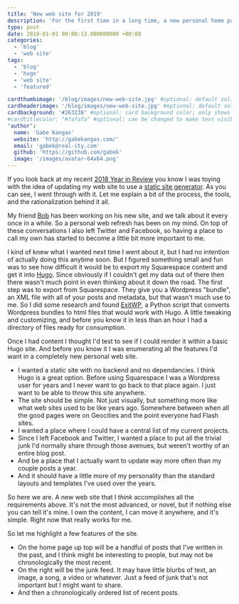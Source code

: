```yaml
---
title: 'New web site for 2019'
description: 'For the first time in a long time, a new personal home page!  I talk a bit about why, and the tools I used.'
type: post
date: 2019-01-01 00:00:13.000000000 +00:00
categories:
  - 'blog'
  - 'web site'
tags:
  - 'blog'
  - 'hugo'
  - 'web site'
  - 'featured'

cardthumbimage: '/blog/images/new-web-site.jpg' #optional: default solid color if unset
cardheaderimage: '/blog/images/new-web-site.jpg' #optional: default solid color if unset
cardbackground: '#263238' #optional: card background color; only shows when no image specified
#cardtitlecolor: "#fafafa" #optional: can be changed to make text visible over card image
'author':
  name: 'Gabe Kangas'
  website: 'http://gabekangas.com/'
  email: 'gabek@real-ity.com'
  github: 'https://github.com/gabek'
  image: '/images/avatar-64x64.png'
---
```


If you look back at my recent [2018 Year in Review](/blog/2018/12/my-2018-in-review/) you know I was toying with the idea of updating my web site to use a [static site generator](https://www.staticgen.com/). As you can see, I went through with it. Let me explain a bit of the process, the tools, and the rationalization behind it all.

My friend [Bob](http://www.bobbyt.com) has been working on his new site, and we talk about it every once in a while. So a personal web refresh has been on my mind. On top of these conversations I also left Twitter and Facebook, so having a place to call my own has started to become a little bit more important to me.

I kind of knew what I wanted next time I went about it, but I had no intention of actually doing this anytime soon. But I figured something small and fun was to see how difficult it would be to export my Squarespace content and get it into [Hugo](https://gohugo.io/). Since obviously if I couldn't get my data out of there then there wasn't much point in even thinking about it down the road. The first step was to export from Squarespace. They give you a Wordpress "bundle", an XML file with all of your posts and metadata, but that wasn't much use to me. So I did some research and found [ExitWP](https://github.com/thomasf/exitwp), a Python script that converts Wordpress bundles to html files that would work with Hugo. A little tweaking and customizing, and before you know it in less than an hour I had a directory of files ready for consumption.

Once I had content I thought I'd test to see if I could render it within a basic Hugo site. And before you know it I was enumerating all the features I'd want in a completely new personal web site.

- I wanted a static site with no backend and no dependancies. I think Hugo is a great option. Before using Squarespace I was a Wordpress user for years and I never want to go back to that place again. I just want to be able to throw this site anywhere.
- The site should be simple. Not just visually, but something more like what web sites used to be like years ago. Somewhere between when all the good pages were on Geocities and the point everyone had Flash sites.
- I wanted a place where I could have a central list of my current projects.
- Since I left Facebook and Twitter, I wanted a place to put all the trivial junk I'd normally share through those avenues, but weren't worthy of an entire blog post.
- And be a place that I actually want to update way more often than my couple posts a year.
- And it should have a little more of my personality than the standard layouts and templates I've used over the years.

So here we are. A new web site that I _think_ accomplishes all the requirements above. It's not the most advanced, or novel, but if nothing else you can tell it's mine. I own the content, I can move it anywhere, and it's simple. Right now that really works for me.

So let me highlight a few features of the site.

- On the home page up top will be a handful of posts that I've written in the past, and I think might be interesting to people, but may not be chronologically the most recent.
- On the right will be the junk feed. It may have little blurbs of text, an image, a song, a video or whatever. Just a feed of junk that's not important but I might want to share.
- And then a chronologically ordered list of recent posts.
